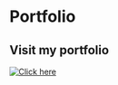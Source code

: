 # Portfolio

## Visit my portfolio
[![Click here](https://img.shields.io/badge/Click-here-)](https://praneethportfolio.onrender.com)
